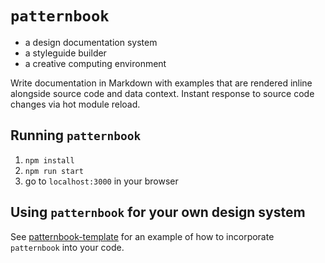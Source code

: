 `patternbook`
====

- a design documentation system
- a styleguide builder
- a creative computing environment

Write documentation in Markdown with examples that
are rendered inline alongside source code and data context.
Instant response to source code changes via hot module reload.

Running `patternbook`
----

1. `npm install`
2. `npm run start`
3. go to `localhost:3000` in your browser

Using `patternbook` for your own design system
----

See [patternbook-template](https://github.com/mnmlstme/patternbook-template)
for an example of how to incorporate `patternbook` into your code.

